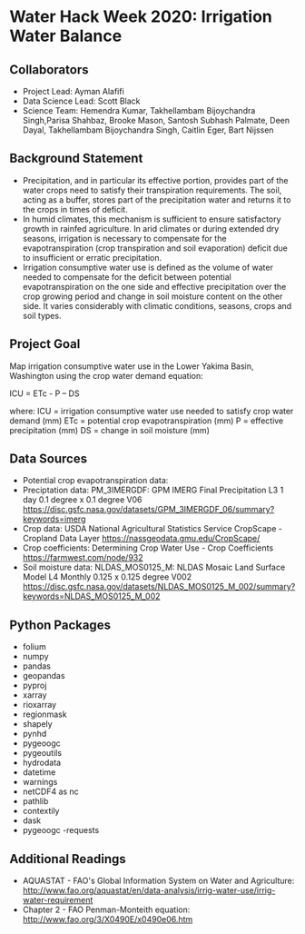 # Water Hack Week 2020: Irrigation Water Balance

## Collaborators 
- Project Lead: Ayman Alafifi
- Data Science Lead: Scott Black
- Science Team: Hemendra Kumar, Takhellambam Bijoychandra Singh,Parisa Shahbaz, Brooke Mason, Santosh Subhash Palmate, Deen Dayal, Takhellambam Bijoychandra Singh, Caitlin Eger, Bart Nijssen 

## Background Statement
- Precipitation, and in particular its effective portion, provides part of the water crops need to satisfy their transpiration requirements. The soil, acting as a buffer, stores part of the precipitation water and returns it to the crops in times of deficit. 
- In humid climates, this mechanism is sufficient to ensure satisfactory growth in rainfed agriculture. In arid climates or during extended dry seasons, irrigation is necessary to compensate for the evapotranspiration (crop transpiration and soil evaporation) deficit due to insufficient or erratic precipitation.
- Irrigation consumptive water use is defined as the volume of water needed to compensate for the deficit between potential evapotranspiration on the one side and effective precipitation over the crop growing period and change in soil moisture content on the other side. It varies considerably with climatic conditions, seasons, crops and soil types.

## Project Goal
Map irrigation consumptive water use in the Lower Yakima Basin, Washington using the crop water demand equation:

ICU = ETc - P – DS

where:
ICU = irrigation consumptive water use needed to satisfy crop water demand (mm)
ETc = potential crop evapotranspiration (mm)
P = effective precipitation (mm)
DS = change in soil moisture (mm)

## Data Sources
- Potential crop evapotranspiration data:
- Preciptation data: PM_3IMERGDF: GPM IMERG Final Precipitation L3 1 day 0.1 degree x 0.1 degree V06
https://disc.gsfc.nasa.gov/datasets/GPM_3IMERGDF_06/summary?keywords=imerg
- Crop data: USDA National Agricultural Statistics Service CropScape - Cropland Data Layer
https://nassgeodata.gmu.edu/CropScape/
- Crop coefficients: Determining Crop Water Use - Crop Coefficients
https://farmwest.com/node/932
- Soil moisture data: NLDAS_MOS0125_M: NLDAS Mosaic Land Surface Model L4 Monthly 0.125 x 0.125 degree V002 https://disc.gsfc.nasa.gov/datasets/NLDAS_MOS0125_M_002/summary?keywords=NLDAS_MOS0125_M_002

## Python Packages
- folium
- numpy
- pandas
- geopandas
- pyproj
- xarray
- rioxarray
- regionmask
- shapely 
- pynhd
- pygeoogc
- pygeoutils
- hydrodata 
- datetime
- warnings
- netCDF4 as nc
- pathlib
- contextily
- dask
- pygeoogc
-requests

## Additional Readings
- AQUASTAT - FAO's Global Information System on Water and Agriculture: http://www.fao.org/aquastat/en/data-analysis/irrig-water-use/irrig-water-requirement
- Chapter 2 - FAO Penman-Monteith equation: http://www.fao.org/3/X0490E/x0490e06.htm
